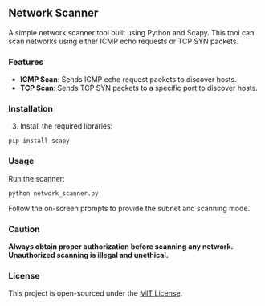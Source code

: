 ## Network Scanner

A simple network scanner tool built using Python and Scapy. This tool can scan networks using either ICMP echo requests or TCP SYN packets.

### Features

- **ICMP Scan**: Sends ICMP echo request packets to discover hosts.
- **TCP Scan**: Sends TCP SYN packets to a specific port to discover hosts.

### Installation

3. Install the required libraries:
```
pip install scapy

```


### Usage

Run the scanner:
```
python network_scanner.py
```

Follow the on-screen prompts to provide the subnet and scanning mode.

### Caution

**Always obtain proper authorization before scanning any network. Unauthorized scanning is illegal and unethical.**

### License

This project is open-sourced under the [MIT License](LICENSE).

